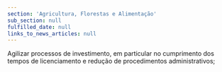 ```yaml
---
section: 'Agricultura, Florestas e Alimentação'
sub_section: null
fulfilled_date: null
links_to_news_articles: null
---
```


Agilizar processos de investimento, em particular no cumprimento dos tempos de licenciamento e redução de procedimentos administrativos;